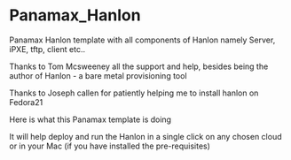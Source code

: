 # Panamax_Hanlon
Panamax Hanlon template with all components of Hanlon namely Server, iPXE, tftp, client etc..

Thanks to Tom Mcsweeney all the support and help, besides being the author of Hanlon - a bare metal provisioning tool

Thanks to Joseph callen for patiently helping me to install hanlon on Fedora21

Here is what this Panamax template is doing

It will help deploy  and run the Hanlon in a single click on any chosen cloud or in your Mac (if you have installed the pre-requisites)

